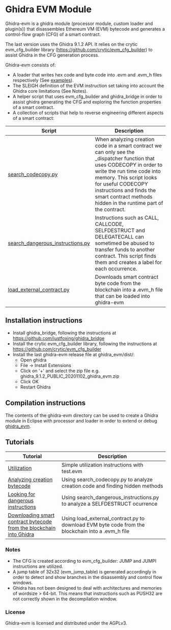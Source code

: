 
# Ghidra EVM Module

Ghidra-evm is a ghidra module (processor module, custom loader and plugin(s))
that disassembles Ethereum VM (EVM) bytecode and generates a control-flow
graph (CFG) of a smart contract. 

The last version uses the Ghidra 9.1.2 API. It relies on
the crytic evm_cfg_builder library (https://github.com/crytic/evm_cfg_builder)
to assist Ghidra in the CFG generation process. 

Ghidra-evm consists of:
- A loader that writes hex code and byte code into .evm and .evm_h files respectively
(See [examples](examples/)).
- The SLEIGH definition of the EVM instruction set taking into account the
Ghidra core limitations (See Notes).
- A helper script that uses evm_cfg_builder and ghidra_bridge in order to
assist ghidra generating the CFG and exploring the function properties of a
smart contract.
- A collection of scripts that help to reverse engineering different aspects of a smart contract:

| Script | Description |
| --- | --- |
| [search_codecopy.py](scripts/search_codecopy.py) | When analyzing creation code in a smart contract we can only see the _dispatcher function that uses CODECOPY in order to write the run time code into memory. This script looks for useful CODECOPY instructions and finds the smart contract methods hidden in the runtime part of the contract. |
| [search_dangerous_instructions.py](scripts/search_dangerous_instructions.py) | Instructions such as CALL, CALLCODE, SELFDESTRUCT and DELEGATECALL can sometimed be abused to transfer funds to another contract. This script finds them and creates a label for each occurrence.|
| [load_external_contract.py](scripts/load_external_contract.py) | Downloads smart contract byte code from the blockchain into a .evm_h file that can be loaded into ghidra-evm |

## Installation instructions

- Install ghidra_bridge, following the instructions at https://github.com/justfoxing/ghidra_bridge
- Install the crytic evm_cfg_builder library, following the instructions at https://github.com/crytic/evm_cfg_builder
- Install the last ghidra-evm release file at ghidra_evm/dist/:
	- Open ghidra
	- File -> Install Extensions
	- Click on '+' and select the zip file e.g. ghidra_9.1.2_PUBLIC_20201102_ghidra_evm.zip
	- Click OK 
	- Restart Ghidra

## Compilation instructions

The contents of the ghidra-evm directory can be used to create a Ghidra
module in Eclipse with processor and loader in order to extend or debug
[ghidra_evm](ghidra_evm).

## Tutorials

| Tutorial | Description |
| --- | --- |
| [Utilization](tutorials/00_utilization.md) | Simple utilization instructions with test.evm |
| [Analyzing creation bytecode](tutorials/01_codecopy.md) | Using search_codecopy.py to analyze creation code and finding hidden methods |
| [Looking for dangerous instructions](tutorials/02_dangerous.md) | Using search_dangerous_instructions.py to analyze a SELFDESTRUCT ocurrence |
| [Downloading smart contract bytecode from the blockchain into Ghidra](tutorials/03_external.md) | Using load_external_contract.py to download EVM byte code from the blockchain into a .evm_h file |

### Notes

- The CFG is created according to evm_cfg_builder: JUMP and JUMPI
  instructions are utilized.
- A jump table of 32x32 (evm_jump_table) is generated accordingly in order to detect and show branches in the disassembly and control flow windows.
- Ghidra has not been designed to deal with architectures and memories of wordsize > 64-bit. This means that instructions such as PUSH32 are not correctly shown in the decompilation window.

### License

Ghidra-evm is licensed and distributed under the AGPLv3.






 



